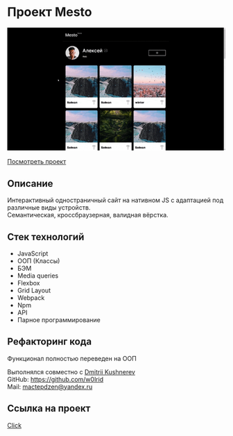# Проект Mesto
<img src="./mesto-gif.gif">

[Посмотреть проект](https://ninja6228.github.io/mesto-project/)

## Описание
Интерактивный одностраничный сайт на нативном JS с адаптацией под различные виды устройств.  
Семантическая, кроссбраузерная, валидная вёрстка. 


## Стек технологий
 * JavaScript 
 * ООП (Классы)
 * БЭМ
 * Media queries
 * Flexbox
 * Grid Layout
 * Webpack
 * Npm
 * API
 * Парное программирование


## Рефакторинг кода
Функционал полностью переведен на ООП 
 

Выполнялся совместно с [Dmitrii Kushnerev](https://github.com/w0lrid)  
GitHub: https://github.com/w0lrid  
Mail: mactepdzen@yandex.ru


## Ссылка на проект
[Click](https://ninja6228.github.io/mesto-project/)
